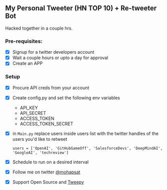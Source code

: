 ## My Personal Tweeter (HN TOP 10) + Re-tweeter Bot

Hacked together in a couple hrs.

### Pre-requisites:

- [x] Signup for a twitter developers account
- [x] Wait a couple hours or upto a day for approval
- [x] Create an APP

### Setup
- [x] Procure API creds from your account
- [x] Create config.py and set the following env variables
    - API_KEY
    - API_SECRET
    - ACCESS_TOKEN
    - ACCESS_TOKEN_SECRET
    
- [x] in `Main.py` replace users inside users list with the twitter handles of the users you'd like to retweet

    ```For example:
    users = ['OpenAI', 'GitHubGameOff', 'SalesforceDevs', 'DeepMindAI', 'GoogleAI', 'techreview']
    ``` 

- [x] Schedule to run on a desired interval

- [x] Follow me on twitter [@mohapsat](https://twitter.com/mohapsat)

- [x] Support Open Source and [Tweepy](https://tweepy.readthedocs.io/en/3.7.0/index.html) 

